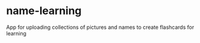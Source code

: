 name-learning
=============

App for uploading collections of pictures and names to create flashcards for learning
